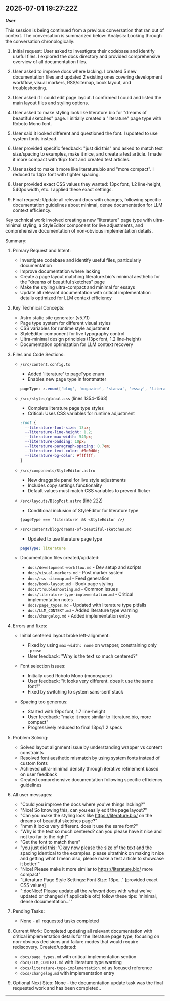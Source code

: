## 2025-07-01 19:27:22Z

<!-- Claude Code Session 6c0482e3-ff0c-4b47-bd95-dc5eaaaff339 (2025-07-01_19-27-22Z) -->

_**User**_

This session is being continued from a previous conversation that ran out of context. The conversation is summarized below:
Analysis:
Looking through the conversation chronologically:

1. Initial request: User asked to investigate their codebase and identify useful files. I explored the docs directory and provided comprehensive overview of all documentation files.

2. User asked to improve docs where lacking. I created 5 new documentation files and updated 2 existing ones covering development workflow, visual markers, RSS/sitemap, book layout, and troubleshooting.

3. User asked if I could edit page layout. I confirmed I could and listed the main layout files and styling options.

4. User asked to make styling look like literature.bio for "dreams of beautiful sketches" page. I initially created a "literature" page type with Roboto Mono font.

5. User said it looked different and questioned the font. I updated to use system fonts instead.

6. User provided specific feedback: "just did this" and asked to match text size/spacing to examples, make it nice, and create a test article. I made it more compact with 16px font and created test articles.

7. User asked to make it more like literature.bio and "more compact". I reduced to 14px font with tighter spacing.

8. User provided exact CSS values they wanted: 13px font, 1.2 line-height, 540px width, etc. I applied these exact settings.

9. Final request: Update all relevant docs with changes, following specific documentation guidelines about minimal, dense documentation for LLM context efficiency.

Key technical work involved creating a new "literature" page type with ultra-minimal styling, a StyleEditor component for live adjustments, and comprehensive documentation of non-obvious implementation details.

Summary:
1. Primary Request and Intent:
   - Investigate codebase and identify useful files, particularly documentation
   - Improve documentation where lacking
   - Create a page layout matching literature.bio's minimal aesthetic for the "dreams of beautiful sketches" page
   - Make the styling ultra-compact and minimal for essays
   - Update all relevant documentation with critical implementation details optimized for LLM context efficiency

2. Key Technical Concepts:
   - Astro static site generator (v5.7.1)
   - Page type system for different visual styles
   - CSS variables for runtime style adjustment
   - StyleEditor component for live typography control
   - Ultra-minimal design principles (13px font, 1.2 line-height)
   - Documentation optimization for LLM context recovery

3. Files and Code Sections:
   - `/src/content.config.ts`
      - Added 'literature' to pageType enum
      - Enables new page type in frontmatter
      ```typescript
      pageType: z.enum(['blog', 'magazine', 'stanza', 'essay', 'literature']).optional(),
      ```

   - `/src/styles/global.css` (lines 1354-1563)
      - Complete literature page type styles
      - Critical: Uses CSS variables for runtime adjustment
      ```css
      :root {
        --literature-font-size: 13px;
        --literature-line-height: 1.2;
        --literature-max-width: 540px;
        --literature-padding: 10px;
        --literature-paragraph-spacing: 0.7em;
        --literature-text-color: #0d0d0d;
        --literature-bg-color: #ffffff;
      }
      ```

   - `/src/components/StyleEditor.astro`
      - New draggable panel for live style adjustments
      - Includes copy settings functionality
      - Default values must match CSS variables to prevent flicker

   - `/src/layouts/BlogPost.astro` (line 222)
      - Conditional inclusion of StyleEditor for literature type
      ```astro
      {pageType === 'literature' && <StyleEditor />}
      ```

   - `/src/content/blog/dreams-of-beautiful-sketches.md`
      - Updated to use literature page type
      ```yaml
      pageType: literature
      ```

   - Documentation files created/updated:
      - `docs/development-workflow.md` - Dev setup and scripts
      - `docs/visual-markers.md` - Post marker system
      - `docs/rss-sitemap.md` - Feed generation
      - `docs/book-layout.md` - Book page styling
      - `docs/troubleshooting.md` - Common issues
      - `docs/literature-type-implementation.md` - Critical implementation notes
      - `docs/page_types.md` - Updated with literature type pitfalls
      - `docs/LLM_CONTEXT.md` - Added literature type warning
      - `docs/changelog.md` - Added implementation entry

4. Errors and fixes:
   - Initial centered layout broke left-alignment:
     - Fixed by using `max-width: none` on wrapper, constraining only `.prose`
     - User feedback: "Why is the text so much centered?"
   
   - Font selection issues:
     - Initially used Roboto Mono (monospace)
     - User feedback: "it looks very different. does it use the same font?"
     - Fixed by switching to system sans-serif stack
   
   - Spacing too generous:
     - Started with 19px font, 1.7 line-height
     - User feedback: "make it more similar to literature.bio, more compact"
     - Progressively reduced to final 13px/1.2 specs

5. Problem Solving:
   - Solved layout alignment issue by understanding wrapper vs content constraints
   - Resolved font aesthetic mismatch by using system fonts instead of custom fonts
   - Achieved ultra-minimal density through iterative refinement based on user feedback
   - Created comprehensive documentation following specific efficiency guidelines

6. All user messages:
   - "Could you improve the docs where you've things lacking?"
   - "Nice! So knowing this, can you easily edit the page layout?"
   - "Can you make the styling look like https://literature.bio/ on the dreams of beautiful sketches page?"
   - "hmm it looks very different. does it use the same font?"
   - "Why is the text so much centered? can you please have it nice and not too far to the right"
   - "Get the font to match them"
   - "you just did this: 'Okay now please the size of the text and the spacing identical to the examples. please ultrathink on making it nice and getting what I mean also, please make a test article to showcase it better'"
   - "Nice! Please make it more similar to https://literature.bio/ more compact"
   - "Literature Page Style Settings: Font Size: 13px..." [provided exact CSS values]
   - ":docNice! Please update all the *relevant* docs with what we've updated or changed (if applicable ofc) follow these tips: 'minimal, dense documentation...'"

7. Pending Tasks:
   - None - all requested tasks completed

8. Current Work:
   Completed updating all relevant documentation with critical implementation details for the literature page type, focusing on non-obvious decisions and failure modes that would require rediscovery. Created/updated:
   - `docs/page_types.md` with critical implementation section
   - `docs/LLM_CONTEXT.md` with literature type warning  
   - `docs/literature-type-implementation.md` as focused reference
   - `docs/changelog.md` with implementation entry

9. Optional Next Step:
   None - the documentation update task was the final requested work and has been completed..

---

